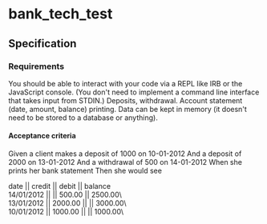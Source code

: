 # bank_tech_test

## Specification

### Requirements
You should be able to interact with your code via a REPL like IRB or the JavaScript console. (You don't need to implement a command line interface that takes input from STDIN.)
Deposits, withdrawal.
Account statement (date, amount, balance) printing.
Data can be kept in memory (it doesn't need to be stored to a database or anything).

#### Acceptance criteria
Given a client makes a deposit of 1000 on 10-01-2012
And a deposit of 2000 on 13-01-2012
And a withdrawal of 500 on 14-01-2012
When she prints her bank statement
Then she would see


date || credit || debit || balance\
14/01/2012 || || 500.00 || 2500.00\  
13/01/2012 || 2000.00 || || 3000.00\  
10/01/2012 || 1000.00 || || 1000.00\ 
